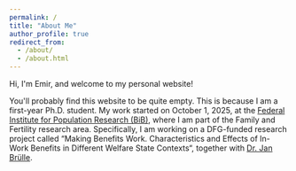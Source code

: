```yaml
---
permalink: /
title: "About Me"
author_profile: true
redirect_from: 
  - /about/
  - /about.html
---
```


Hi, I'm Emir, and welcome to my personal website!

You'll probably find this website to be quite empty. This is because I am a first-year Ph.D. student. My work started on October 1, 2025, at the [Federal Institute for Population Research (BiB)](https://www.bib.bund.de/EN/Home.html), where I am part of the Family and Fertility research area. Specifically, I am working on a DFG-funded research project called “Making Benefits Work. Characteristics and Effects of In-Work Benefits in Different Welfare State Contexts“, together with [Dr. Jan Brülle](https://www.bib.bund.de/EN/Institute/Staff/Bruelle/Bruelle.html).
